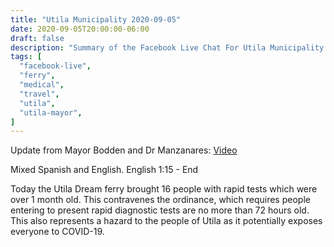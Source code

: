 ```yaml
---
title: "Utila Municipality 2020-09-05"
date: 2020-09-05T20:00:00-06:00
draft: false
description: "Summary of the Facebook Live Chat For Utila Municipality at 2020-09-05 20:00"
tags: [
  "facebook-live",
  "ferry",
  "medical",
  "travel",
  "utila",
  "utila-mayor",
]
---
```


Update from Mayor Bodden and Dr Manzanares:
[Video](https://www.facebook.com/328195770717532/videos/652297108731723/)

Mixed Spanish and English. English 1:15 - End

Today the Utila Dream ferry brought 16 people with rapid tests which were over
1 month old. This contravenes the ordinance, which requires people entering to
present rapid diagnostic tests are no more than 72 hours old. This also
represents a hazard to the people of Utila as it potentially exposes everyone
to COVID-19.
